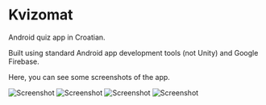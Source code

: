 # Kvizomat
Android quiz app in Croatian.

Built using standard Android app development tools (not Unity) and Google Firebase.

Here, you can see some screenshots of the app.

![Screenshot](https://lh3.googleusercontent.com/j9T32x_KcNxDRxTgHX8AdAlYsNEzgW-evqkkpfUr7Bel_YvrnfTl03uKtZHFfofMiine=w3072-h1500)
![Screenshot](https://lh3.googleusercontent.com/pD7yItFq7qDkF_kZgpQuXVfQqYudIchOYgzFcp0Y_lx1cnc_B0F2OVNxmGEnu88Y688=w3072-h1500)
![Screenshot](https://lh3.googleusercontent.com/f235ThzGdYbfEuh-FrSw4u7ueMkYLWVilWK3do3cG8Clbj8SBO8LdUQFXecbnKNONak=w3072-h1500)
![Screenshot](https://lh3.googleusercontent.com/fV3-FeCqdibzrkuUgeqed2gzubqfYMDM0JOoI9uNQx7nmYumDMhZUIxxx5JjJvzSkg=w3072-h1500)

